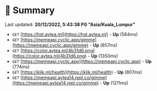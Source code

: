 # 📖 Summary
Last updated: **20/12/2022, 5:43:38 PG "Asia/Kuala_Lumpur"**

- `GET` [https://hst.aytea.ml](https://hst.aytea.ml) - **Up** (584ms)
- `GET` [https://memeapi.cyclic.app/gimme](https://memeapi.cyclic.app/gimme) - **Up** (857ms)
- `GET` [https://color.aytea.ml/4b31d6.png](https://color.aytea.ml/4b31d6.png) - **Up** (1350ms)
- `GET` [https://memeapi.cyclic.app](https://memeapi.cyclic.app) - **Up** (774ms)
- `GET` [https://klik.ml/health](https://klik.ml/health) - **Up** (807ms)
- `GET` [https://memeapi.aytea14.repl.co/gimme](https://memeapi.aytea14.repl.co/gimme) - **Up** (1211ms)
